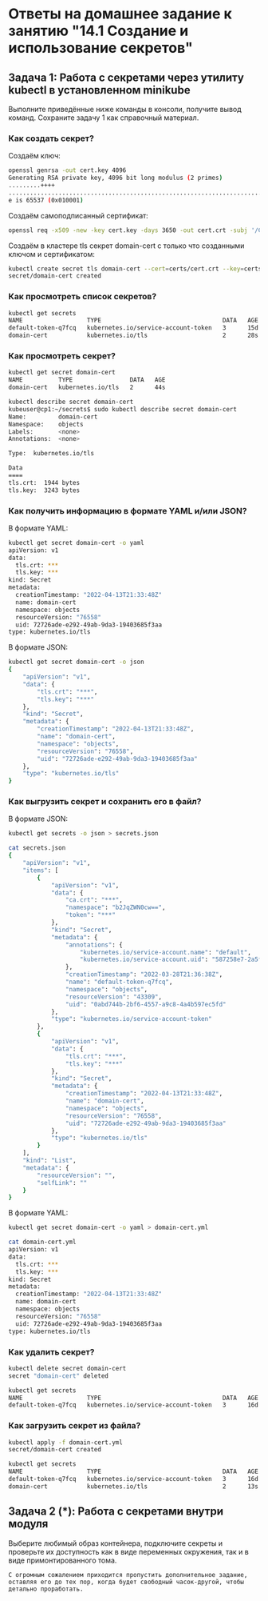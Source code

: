 # Ответы на домашнее задание к занятию "14.1 Создание и использование секретов"

## Задача 1: Работа с секретами через утилиту kubectl в установленном minikube

Выполните приведённые ниже команды в консоли, получите вывод команд. Сохраните
задачу 1 как справочный материал.

### Как создать секрет?

Создаём ключ:
```bash
openssl genrsa -out cert.key 4096
Generating RSA private key, 4096 bit long modulus (2 primes)
.........++++
............................................................................++++
e is 65537 (0x010001)
```

Создаём самоподписанный сертификат:
```bash
openssl req -x509 -new -key cert.key -days 3650 -out cert.crt -subj '/C=RU/ST=Moscow/L=Moscow/CN=server.local'
```

Создаём в кластере tls секрет domain-cert с только что созданными ключом и сертификатом:
```bash
kubectl create secret tls domain-cert --cert=certs/cert.crt --key=certs/cert.key
secret/domain-cert created
```

### Как просмотреть список секретов?

```bash
kubectl get secrets
NAME                  TYPE                                  DATA   AGE
default-token-q7fcq   kubernetes.io/service-account-token   3      15d
domain-cert           kubernetes.io/tls                     2      28s
```

### Как просмотреть секрет?

```bash
kubectl get secret domain-cert
NAME          TYPE                DATA   AGE
domain-cert   kubernetes.io/tls   2      44s

kubectl describe secret domain-cert
kubeuser@cp1:~/secrets$ sudo kubectl describe secret domain-cert
Name:         domain-cert
Namespace:    objects
Labels:       <none>
Annotations:  <none>

Type:  kubernetes.io/tls

Data
====
tls.crt:  1944 bytes
tls.key:  3243 bytes
```

### Как получить информацию в формате YAML и/или JSON?

В формате YAML:
```bash
kubectl get secret domain-cert -o yaml
apiVersion: v1
data:
  tls.crt: ***
  tls.key: ***
kind: Secret
metadata:
  creationTimestamp: "2022-04-13T21:33:48Z"
  name: domain-cert
  namespace: objects
  resourceVersion: "76558"
  uid: 72726ade-e292-49ab-9da3-19403685f3aa
type: kubernetes.io/tls
```

В формате JSON:
```bash
kubectl get secret domain-cert -o json
{
    "apiVersion": "v1",
    "data": {
        "tls.crt": "***",
        "tls.key": "***"
    },
    "kind": "Secret",
    "metadata": {
        "creationTimestamp": "2022-04-13T21:33:48Z",
        "name": "domain-cert",
        "namespace": "objects",
        "resourceVersion": "76558",
        "uid": "72726ade-e292-49ab-9da3-19403685f3aa"
    },
    "type": "kubernetes.io/tls"
}
```

### Как выгрузить секрет и сохранить его в файл?

В формате JSON:
```bash
kubectl get secrets -o json > secrets.json

cat secrets.json
{
    "apiVersion": "v1",
    "items": [
        {
            "apiVersion": "v1",
            "data": {
                "ca.crt": "***",
                "namespace": "b2JqZWN0cw==",
                "token": "***"
            },
            "kind": "Secret",
            "metadata": {
                "annotations": {
                    "kubernetes.io/service-account.name": "default",
                    "kubernetes.io/service-account.uid": "587258e7-2a5f-4db1-baa3-656d2ec57c47"
                },
                "creationTimestamp": "2022-03-28T21:36:38Z",
                "name": "default-token-q7fcq",
                "namespace": "objects",
                "resourceVersion": "43309",
                "uid": "0abd744b-2bf6-4557-a9c8-4a4b597ec5fd"
            },
            "type": "kubernetes.io/service-account-token"
        },
        {
            "apiVersion": "v1",
            "data": {
                "tls.crt": "***",
                "tls.key": "***"
            },
            "kind": "Secret",
            "metadata": {
                "creationTimestamp": "2022-04-13T21:33:48Z",
                "name": "domain-cert",
                "namespace": "objects",
                "resourceVersion": "76558",
                "uid": "72726ade-e292-49ab-9da3-19403685f3aa"
            },
            "type": "kubernetes.io/tls"
        }
    ],
    "kind": "List",
    "metadata": {
        "resourceVersion": "",
        "selfLink": ""
    }
}
```

В формате YAML:
```bash
kubectl get secret domain-cert -o yaml > domain-cert.yml

cat domain-cert.yml
apiVersion: v1
data:
  tls.crt: ***
  tls.key: ***
kind: Secret
metadata:
  creationTimestamp: "2022-04-13T21:33:48Z"
  name: domain-cert
  namespace: objects
  resourceVersion: "76558"
  uid: 72726ade-e292-49ab-9da3-19403685f3aa
type: kubernetes.io/tls
```

### Как удалить секрет?

```bash
kubectl delete secret domain-cert
secret "domain-cert" deleted

kubectl get secrets
NAME                  TYPE                                  DATA   AGE
default-token-q7fcq   kubernetes.io/service-account-token   3      16d
```

### Как загрузить секрет из файла?

```bash
kubectl apply -f domain-cert.yml
secret/domain-cert created

kubectl get secrets
NAME                  TYPE                                  DATA   AGE
default-token-q7fcq   kubernetes.io/service-account-token   3      16d
domain-cert           kubernetes.io/tls                     2      13s
```

## Задача 2 (*): Работа с секретами внутри модуля

Выберите любимый образ контейнера, подключите секреты и проверьте их доступность
как в виде переменных окружения, так и в виде примонтированного тома.

```
С огромным сожалением приходится пропустить дополнительное задание,
оставляя его до тех пор, когда будет свободный часок-другой, чтобы детально проработать.
```
